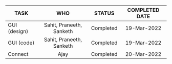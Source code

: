 | TASK        | WHO           | STATUS  | COMPLETED DATE
| ------------- |:-------------:|:-----:|:------------:|
| GUI (design)   | Sahit, Praneeth, Sanketh| Completed | 19-Mar-2022 |
| GUI (code)   | Sahit, Praneeth, Sanketh| Completed | 19-Mar-2022 |
| Connect     | Ajay  | Completed |  20-Mar-2022 |
